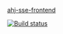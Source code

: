 [ahj-sse-frontend](https://tatiana0325.github.io/ahj-sse-frontend/)

[![Build status](https://ci.appveyor.com/api/projects/status/ek5ddqtk24l14k6f?svg=true)](https://ci.appveyor.com/project/Tatiana0325/ahj-sse-frontend)
